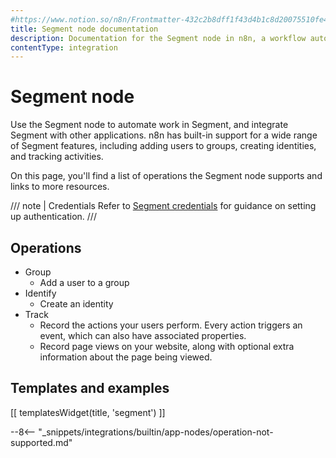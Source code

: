 ```yaml
---
#https://www.notion.so/n8n/Frontmatter-432c2b8dff1f43d4b1c8d20075510fe4
title: Segment node documentation
description: Documentation for the Segment node in n8n, a workflow automation platform. Includes details of operations and configuration, and links to examples and credentials information.
contentType: integration
---
```


# Segment node

Use the Segment node to automate work in Segment, and integrate Segment with other applications. n8n has built-in support for a wide range of Segment features, including adding users to groups, creating identities, and tracking activities. 

On this page, you'll find a list of operations the Segment node supports and links to more resources.

/// note | Credentials
Refer to [Segment credentials](/integrations/builtin/credentials/segment/) for guidance on setting up authentication. 
///

## Operations

* Group
    * Add a user to a group
* Identify
    * Create an identity
* Track
    * Record the actions your users perform. Every action triggers an event, which can also have associated properties.
    * Record page views on your website, along with optional extra information about the page being viewed.

## Templates and examples

<!-- see https://www.notion.so/n8n/Pull-in-templates-for-the-integrations-pages-37c716837b804d30a33b47475f6e3780 -->
[[ templatesWidget(title, 'segment') ]]

--8<-- "_snippets/integrations/builtin/app-nodes/operation-not-supported.md"
